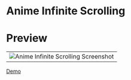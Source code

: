 # Anime Infinite Scrolling

# Preview

<table>
    <tr>
        <td>
           <img src="https://github.com/user-attachments/assets/731cca94-d11c-467f-b9df-d81f8459af11" alt="Anime Infinite Scrolling Screenshot"> 
        </td>
    </tr>
</table>

[Demo]()
